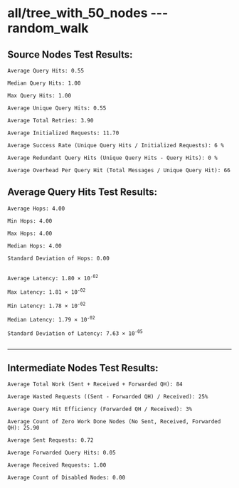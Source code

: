 # all/tree_with_50_nodes --- random_walk
## Source Nodes Test Results:
	Average Query Hits: 0.55

	Median Query Hits: 1.00

	Max Query Hits: 1.00

	Average Unique Query Hits: 0.55

	Average Total Retries: 3.90

	Average Initialized Requests: 11.70

	Average Success Rate (Unique Query Hits / Initialized Requests): 6 %

	Average Redundant Query Hits (Unique Query Hits - Query Hits): 0 %

	Average Overhead Per Query Hit (Total Messages / Unique Query Hit): 66



## Average Query Hits Test Results:
<pre><code>Average Hops: 4.00

Min Hops: 4.00

Max Hops: 4.00

Median Hops: 4.00

Standard Deviation of Hops: 0.00


Average Latency: 1.80 × 10<sup>-02</sup>

Max Latency: 1.81 × 10<sup>-02</sup>

Min Latency: 1.78 × 10<sup>-02</sup>

Median Latency: 1.79 × 10<sup>-02</sup>

Standard Deviation of Latency: 7.63 × 10<sup>-05</sup>

</code></pre>

---------------------------------------------
## Intermediate Nodes Test Results:

	Average Total Work (Sent + Received + Forwarded QH): 84

	Average Wasted Requests ((Sent - Forwarded QH) / Received): 25%

	Average Query Hit Efficiency (Forwarded QH / Received): 3%

	Average Count of Zero Work Done Nodes (No Sent, Received, Forwarded QH): 25.90

	Average Sent Requests: 0.72

	Average Forwarded Query Hits: 0.05

	Average Received Requests: 1.00

	Average Count of Disabled Nodes: 0.00

